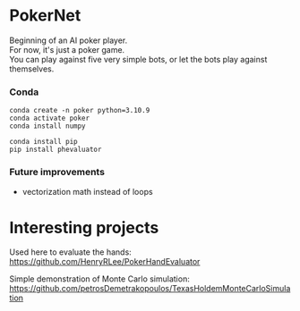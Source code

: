 # PokerNet

Beginning of an AI poker player. <br>
For now, it's just a poker game. <br>
You can play against five very simple bots, or let the bots play against themselves. <br>

### Conda

```
conda create -n poker python=3.10.9
conda activate poker
conda install numpy

conda install pip
pip install phevaluator
```

### Future improvements

- vectorization math instead of loops


# Interesting projects

Used here to evaluate the hands: <br>
https://github.com/HenryRLee/PokerHandEvaluator

Simple demonstration of Monte Carlo simulation: <br>
https://github.com/petrosDemetrakopoulos/TexasHoldemMonteCarloSimulation
